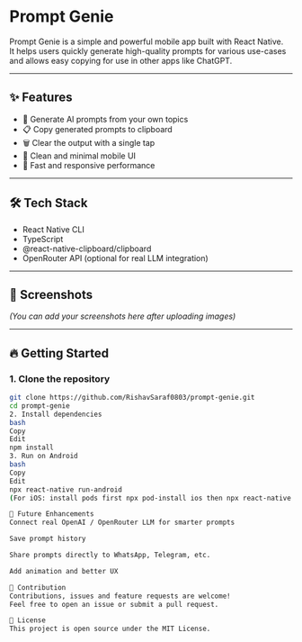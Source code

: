 # Prompt Genie

Prompt Genie is a simple and powerful mobile app built with React Native.  
It helps users quickly generate high-quality prompts for various use-cases and allows easy copying for use in other apps like ChatGPT.

---

## ✨ Features

- 🧠 Generate AI prompts from your own topics
- 📋 Copy generated prompts to clipboard
- 🗑️ Clear the output with a single tap
- 📱 Clean and minimal mobile UI
- 🚀 Fast and responsive performance

---

## 🛠 Tech Stack

- React Native CLI
- TypeScript
- @react-native-clipboard/clipboard
- OpenRouter API (optional for real LLM integration)

---

## 📸 Screenshots

*(You can add your screenshots here after uploading images)*

---

## 🔥 Getting Started

### 1. Clone the repository
```bash
git clone https://github.com/RishavSaraf0803/prompt-genie.git
cd prompt-genie
2. Install dependencies
bash
Copy
Edit
npm install
3. Run on Android
bash
Copy
Edit
npx react-native run-android
(For iOS: install pods first npx pod-install ios then npx react-native run-ios)

🚀 Future Enhancements
Connect real OpenAI / OpenRouter LLM for smarter prompts

Save prompt history

Share prompts directly to WhatsApp, Telegram, etc.

Add animation and better UX

🤝 Contribution
Contributions, issues and feature requests are welcome!
Feel free to open an issue or submit a pull request.

📜 License
This project is open source under the MIT License.